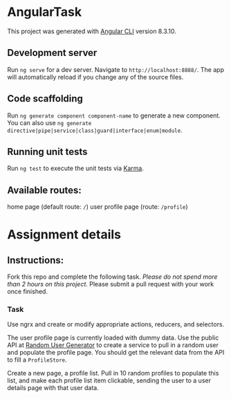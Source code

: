 # AngularTask

This project was generated with [Angular CLI](https://github.com/angular/angular-cli) version 8.3.10.

## Development server

Run `ng serve` for a dev server. Navigate to `http://localhost:8888/`. The app will automatically reload if you change any of the source files.

## Code scaffolding

Run `ng generate component component-name` to generate a new component. You can also use `ng generate directive|pipe|service|class|guard|interface|enum|module`.

## Running unit tests

Run `ng test` to execute the unit tests via [Karma](https://karma-runner.github.io).

## Available routes:
home page (default route: `/`)
user profile page (route: `/profile`)

# Assignment details

## Instructions:

Fork this repo and complete the following task. *Please do not spend more than 2 hours on this project.* Please submit a pull request with your work once finished.

### Task
Use ngrx and create or modify appropriate actions, reducers, and selectors.

The user profile page is currently loaded with dummy data. Use the public API at [Random User Generator](https://randomuser.me/)
to create a service to pull in a random user and populate the profile page. You should get the relevant data from the API to fill a `ProfileStore`.

Create a new page, a profile list. Pull in 10 random profiles to populate this list, and make each profile list item
clickable, sending the user to a user details page with that user data.

